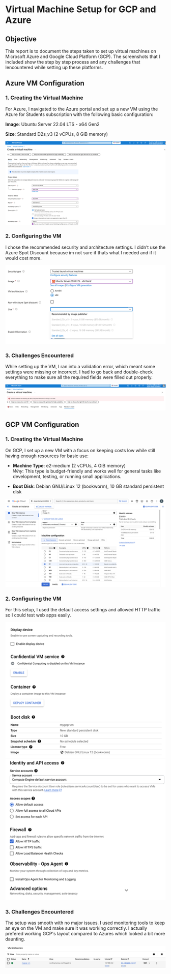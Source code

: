 # Virtual Machine Setup for GCP and Azure

## Objective
This report is to document the steps taken to set up virtual machines on Microsoft Azure and Google Cloud Platform (GCP). The screenshots that I included show the step by step process and any challenges that Iencountered while setting up these platforms.


## Azure VM Configuration

### 1. Creating the Virtual Machine
For Azure, I navigated to the Azure portal and set up a new VM using the Azure for Students subscription with the following basic configuration:

 **Image**: Ubuntu Server 22.04 LTS - x64 Gen2
 
 **Size**: Standard D2s_v3 (2 vCPUs, 8 GiB memory)

![Azure VM Creation](VM-GCP&Azure-Screenshots/Azure-VM-Creation.png)


### 2. Configuring the VM

I chose the recommended security and architecture settings. I didn’t use the Azure Spot Discount because im not sure if thats what I needed and if it would cost more.

![Azure VM Configuration](VM-GCP&Azure-Screenshots/Azure-VM-Configuration.png)

### 3. Challenges Encountered
While setting up the VM, I ran into a validation error, which meant some settings were missing or incorrect. I had to go back and double-check everything to make sure all the required fields were filled out properly.

![Azure VM Error](VM-GCP&Azure-Screenshots/Azure-VM-Error.png)

## GCP VM Configuration

### 1. Creating the Virtual Machine
On GCP, I set up a new VM with a focus on keeping costs low while still having enough resources for basic use:

- **Machine Type**: e2-medium (2 vCPUs, 4 GiB memory)  
  *Why*: This type is budget-friendly and works well for general tasks like development, testing, or running small applications.

- **Boot Disk**: Debian GNU/Linux 12 (bookworm), 10 GB standard persistent disk  

![GCP VM Creation](VM-GCP&Azure-Screenshots/GCP-VM-Creation.png)

### 2. Configuring the VM
For this setup, I used the default access settings and allowed HTTP traffic so I could test web apps easily.

![GCP VM Configuration 1](VM-GCP&Azure-Screenshots/GCP-VM-Configuration1.png)
![GCP VM Configuration 2](VM-GCP&Azure-Screenshots/GCP-VM-Configuration2.png)

### 3. Challenges Encountered
The setup was smooth with no major issues. I used monitoring tools to keep an eye on the VM and make sure it was working correctly. I actually prefered working GCP's layout compared to Azures which looked a bit more daunting.

![GCP VM Running](VM-GCP&Azure-Screenshots/GCP-VM-Running.png)





